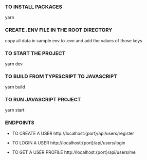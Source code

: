 ### TO INSTALL PACKAGES
yarn

### CREATE .ENV FILE IN THE ROOT DIRECTORY
copy all data in sample.env to .evn and add the values of those keys

### TO START THE PROJECT
yarn dev

### TO BUILD FROM TYPESCRIPT TO JAVASCRIPT
yarn build

### TO RUN JAVASCRIPT PROJECT
yarn start

### ENDPOINTS
* TO CREATE A USER
http://localhost:{port}/api/users/register

* TO LOGIN A USER
http://localhost:{port}/api/users/login

* TO GET A USER PROFILE
http://localhost:{port}/api/users/me
